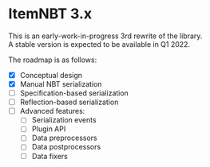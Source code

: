 
# ItemNBT 3.x

This is an early-work-in-progress 3rd rewrite of the library.\
A stable version is expected to be available in Q1 2022.

The roadmap is as follows:

- [x] Conceptual design
- [x] Manual NBT serialization
- [ ] Specification-based serialization
- [ ] Reflection-based serialization
- [ ] Advanced features:
    - [ ] Serialization events
    - [ ] Plugin API
    - [ ] Data preprocessors
    - [ ] Data postprocessors
    - [ ] Data fixers
